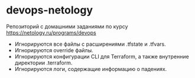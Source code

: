 # devops-netology

Репозиторий с домашними заданиями по курсу https://netology.ru/programs/devops


- Игнорируются все файлы с расширениями .tfstate и .tfvars.
- Игнорируются override файлы.
- Игнорируются конфигурации CLI для Terraform, а также внутренние директории .terraform.
- Игнорируются логи, содержащие информацию о падениях.
